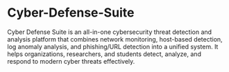# Cyber-Defense-Suite
Cyber Defense Suite is an all-in-one cybersecurity threat detection and analysis platform that combines network monitoring, host-based detection, log anomaly analysis, and phishing/URL detection into a unified system. It helps organizations, researchers, and students detect, analyze, and respond to modern cyber threats effectively.
